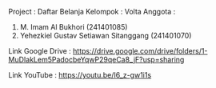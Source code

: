 Project   : Daftar Belanja
Kelompok  : Volta
Anggota   :
1. M. Imam Al Bukhori (241401085)
2. Yehezkiel Gustav Setiawan Sitanggang (241401070)

Link Google Drive  :  https://drive.google.com/drive/folders/1-MuDIakLem5PadocbeYqwP29qeCa8_jF?usp=sharing

Link YouTube       :  https://youtu.be/I6_z-gw1i1s
